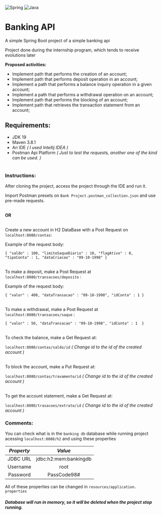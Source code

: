 <div>
  <p>
    <img src= "https://img.shields.io/badge/spring-%236DB33F.svg?style=for-the-badge&logo=spring&logoColor=white" alt="Spring"/>
    <img src= "https://img.shields.io/badge/java-%23ED8B00.svg?style=for-the-badge&logo=java&logoColor=white" alt="Java"/>
  </p>
</div>

# Banking API

A simple Spring Boot project of a simple banking api <br>

Project done during the internship program, which tends to receive evolutions later <br>

**Proposed activities:**<br>

* Implement path that performs the creation of an account;
* Implement path that performs deposit operation in an account;
* Implement a path that performs a balance inquiry operation in a given account;
* Implement a path that performs a withdrawal operation on an account;
* Implement path that performs the blocking of an account;
* Implement path that retrieves the transaction statement from an account;


## Requirements: <br>

* JDK 19
* Maven 3.8.1
* An IDE *( I used Intellij IDEA )*
* Postman Api Platform *( Just to test the requests, another one of the kind can be used. )*
<br> <br>


### Instructions: <br>

After cloning the project, access the project through the IDE and run it.

Import Postman presets on `Bank Project.postman_collection.json` and use pre-made requests.

<br> **OR** <br>

<br> Create a new account in H2 DataBase with a Post Request on `localhost:8080/contas`:

Example of the request body:

`{
    "saldo" : 100,
    "limiteSaqueDiario" : 10,
    "flagAtivo" : 0,
    "tipoConta" : 1,
    "dataCriacao" : "09-10-1998"
}`

<br> To make a deposit, make a Post Request at `localhost:8080/transacoes/deposito` :

Example of the request body:

`{
    "valor" : 400,
    "dataTransacao" : "09-10-1998",
    "idConta" : 1
}`

<br> To make a withdrawal, make a Post Request at `localhost:8080/transacoes/saque` :

`{
    "valor" : 50,
    "dataTransacao" : "09-10-1998",
    "idConta" : 1 
}`

<br>To check the balance, make a Get Request at:

`localhost:8080/contas/saldo/id` *( Change id to the id of the created account )*

<br>To block the account, make a Put Request at:

`localhost:8080/contas/travamento/id` *( Change id to the id of the created account )*

<br>To get the account statement, make a Get Request at:

`localhost:8080/trasacoes/extrato/id` *( Change id to the id of the created account )*

### Comments: <br>

You can check what is in the `banking db` database while running project acessing `localhost:8080/h2` and using these properties <br>

| *Property* |        *Value*        |
|:----------:|:---------------------:|
|  JDBC URL  | jdbc:h2:mem:bankingdb |
|  Username  |         root          |
|  Password  |      PassCode98#      |


All of these properties can be changed in `resources/application. properties` <br>

##### Database will run in memory, so it will be deleted when the project stop running. 